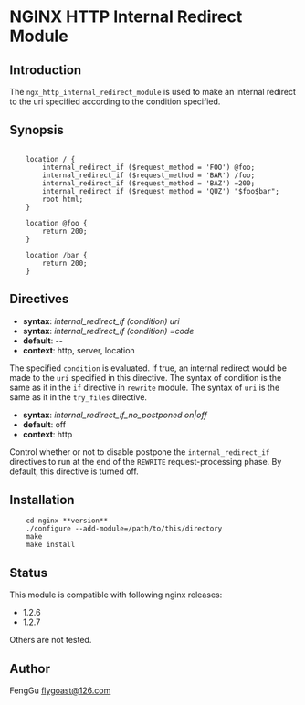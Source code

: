 # NGINX HTTP Internal Redirect Module

## Introduction

The `ngx_http_internal_redirect_module` is used to make an internal redirect to the uri specified according to the condition specified.

## Synopsis

```nginx

    location / {
        internal_redirect_if ($request_method = 'FOO') @foo;
        internal_redirect_if ($request_method = 'BAR') /foo;
        internal_redirect_if ($request_method = 'BAZ') =200;
        internal_redirect_if ($request_method = 'QUZ') "$foo$bar";
        root html;
    }

    location @foo {
        return 200;
    }

    location /bar {
        return 200;
    }
```

## Directives

* **syntax**: *internal_redirect_if (condition) uri*
* **syntax**: *internal_redirect_if (condition) =code*
* **default**: --
* **context**: http, server, location

The specified `condition` is evaluated. If true, an internal redirect would be made to the `uri` specified in this directive. The syntax of condition is the same as it in the `if` directive in `rewrite` module. The syntax of `uri` is the same as it in the `try_files` directive.

* **syntax**: *internal_redirect_if_no_postponed  on|off*
* **default**: off
* **context**: http

Control whether or not to disable postpone the `internal_redirect_if` directives to run at the end of the `REWRITE` request-processing phase. By default, this directive is turned off.

## Installation

```shell
    cd nginx-**version**
    ./configure --add-module=/path/to/this/directory
    make
    make install
```

## Status

This module is compatible with following nginx releases:
- 1.2.6
- 1.2.7

Others are not tested.

## Author

FengGu <flygoast@126.com>
